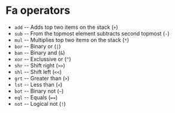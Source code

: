 # Fa operators

-   `add` -- Adds top two items on the stack (`+`)
-   `sub` -- From the topmost element subtracts second topmost (`-`)
-   `mul` -- Multiplies top two items on the stack (`*`)
-   `bor` -- Binary or (`|`)
-   `ban` -- Binary and (`&`)
-   `xor` -- Exclussive or (`^`)
-   `shr` -- Shift right (`>>`)
-   `shl` -- Shift left (`<<`)
-   `grt` -- Greater than (`>`)
-   `lst` -- Less than (`<`)
-   `bot` -- Binary not (`~`)
-   `eql` -- Equals (`==`)
-   `not` -- Logical not (`!`)
